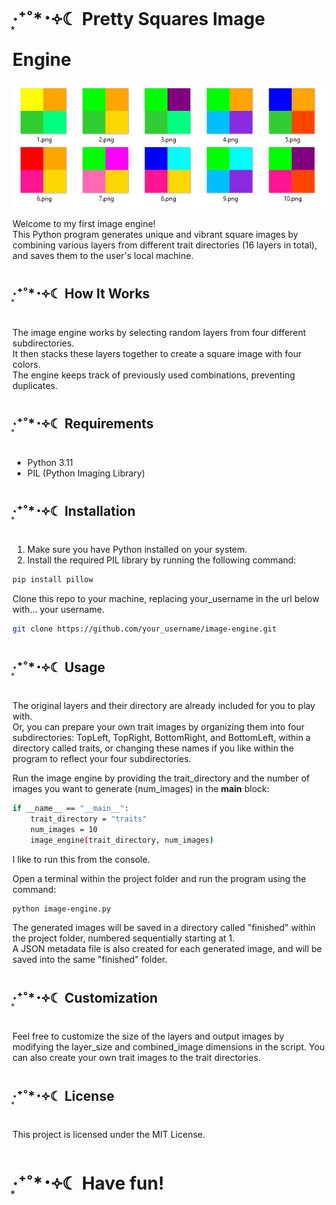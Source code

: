 #  ‧͙⁺˚*･༓☾ Pretty Squares Image Engine

![image_engine](example.jpg)

Welcome to my first image engine!  
This Python program generates unique and vibrant square images by combining various layers from different trait directories (16 layers in total), and saves them to the user's local machine.

##  ‧͙⁺˚*･༓☾ How It Works

The image engine works by selecting random layers from four different subdirectories.   
It then stacks these layers together to create a square image with four colors.  
The engine keeps track of previously used combinations, preventing duplicates.  

##  ‧͙⁺˚*･༓☾ Requirements

- Python 3.11
- PIL (Python Imaging Library)

##  ‧͙⁺˚*･༓☾ Installation

1. Make sure you have Python installed on your system.
2. Install the required PIL library by running the following command:

```bash
pip install pillow
```  

Clone this repo to your machine, replacing your_username in the url below with... your username.  

```bash
git clone https://github.com/your_username/image-engine.git
```

##  ‧͙⁺˚*･༓☾ Usage

The original layers and their directory are already included for you to play with.  
Or, you can prepare your own trait images by organizing them into four subdirectories:   TopLeft, TopRight, BottomRight, and BottomLeft, within a directory called traits, or changing these names if you like within the program to reflect your four subdirectories.

Run the image engine by providing the trait_directory and the number of images you want to generate (num_images) in the __main__ block:

```bash
if __name__ == "__main__":
    trait_directory = "traits"
    num_images = 10
    image_engine(trait_directory, num_images)
```

I like to run this from the console.

Open a terminal within the project folder and run the program using the command:

```bash
python image-engine.py
```

The generated images will be saved in a directory called "finished" within the project folder, numbered sequentially starting at 1.  
A JSON metadata file is also created for each generated image, and will be saved into the same "finished" folder.

##  ‧͙⁺˚*･༓☾ Customization

Feel free to customize the size of the layers and output images by modifying the layer_size and combined_image dimensions in the script.
You can also create your own trait images to the trait directories.

##  ‧͙⁺˚*･༓☾ License
This project is licensed under the MIT License.

#  ‧͙⁺˚*･༓☾ Have fun!
